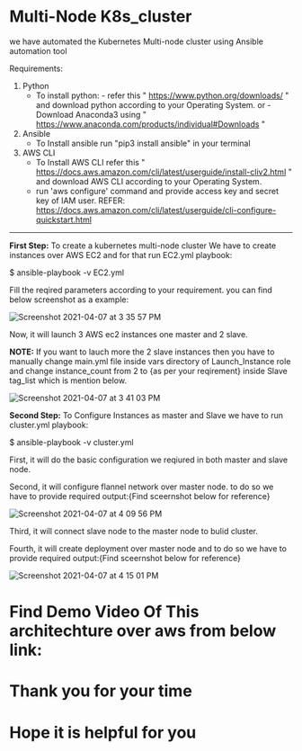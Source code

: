 # Multi-Node K8s_cluster
we have automated the Kubernetes Multi-node cluster using Ansible automation tool 

Requirements:
1. Python 
   - To install python:
            - refer this " https://www.python.org/downloads/ " and download python according to your Operating System.
                                                            or
            - Download Anaconda3 using " https://www.anaconda.com/products/individual#Downloads "
2. Ansible 
   - To Install ansible run "pip3 install ansible" in your terminal 
3. AWS CLI
   - To Install AWS CLI refer this " https://docs.aws.amazon.com/cli/latest/userguide/install-cliv2.html " and download AWS CLI according to your Operating System.
   - run 'aws configure' command and provide access key and secret key of IAM user. REFER: https://docs.aws.amazon.com/cli/latest/userguide/cli-configure-quickstart.html
--------------------------------------------------------------------------------------------------------------------------------------------------------------------
**First Step:**
To create a kubernetes multi-node cluster We have to create instances over AWS EC2 and for that run EC2.yml playbook:

$ ansible-playbook -v EC2.yml

Fill the reqired parameters according to your requirement. you can find below screenshot as a example:  

![Screenshot 2021-04-07 at 3 35 57 PM](https://user-images.githubusercontent.com/71692764/113849279-f4b0c680-97b6-11eb-8a31-eb83d486eb59.png)

Now, it will launch 3 AWS ec2 instances one master and 2 slave.

**NOTE:** If you want to lauch more the 2 slave instances then you have to manually change main.yml file inside vars directory of Launch_Instance role and change instance_count from 2 to {as per your reqirement} inside Slave tag_list which is mention below.

![Screenshot 2021-04-07 at 3 41 03 PM](https://user-images.githubusercontent.com/71692764/113850033-ab14ab80-97b7-11eb-80f6-ba1ab4634b13.png)

**Second Step:**
To Configure Instances as master and Slave we have to run cluster.yml playbook:

$ ansible-playbook -v cluster.yml

First, it will do the basic configuration we reqiured in both master and slave node.

Second, it will configure flannel network over master node. to do so we have to provide required output:{Find sceernshot below for reference}

![Screenshot 2021-04-07 at 4 09 56 PM](https://user-images.githubusercontent.com/71692764/113853795-b4a01280-97bb-11eb-9f46-6b9c665b4595.png)

Third, it will connect slave node to the master node to bulid cluster.

Fourth, it will create deployment over master node and to do so we have to provide required output:{Find sceernshot below for reference}

![Screenshot 2021-04-07 at 4 15 01 PM](https://user-images.githubusercontent.com/71692764/113854362-6b03f780-97bc-11eb-8848-d60406b4232f.png)

# Find Demo Video Of This architechture over aws from below link:


# Thank you for your time
# Hope it is helpful for you


